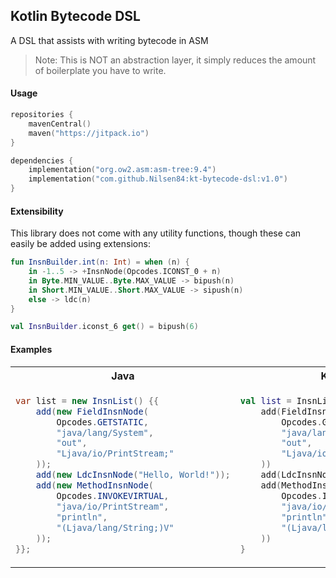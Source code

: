 ## Kotlin Bytecode DSL
A DSL that assists with writing bytecode in ASM
> Note: This is NOT an abstraction layer, it simply reduces the amount of boilerplate you have to write.

#### Usage
```kts
repositories {
    mavenCentral()
    maven("https://jitpack.io")
}

dependencies {
    implementation("org.ow2.asm:asm-tree:9.4")
    implementation("com.github.Nilsen84:kt-bytecode-dsl:v1.0")
}
```

#### Extensibility
This library does not come with any utility functions, though these can easily be added using extensions:
```kotlin
fun InsnBuilder.int(n: Int) = when (n) {
    in -1..5 -> +InsnNode(Opcodes.ICONST_0 + n)
    in Byte.MIN_VALUE..Byte.MAX_VALUE -> bipush(n)
    in Short.MIN_VALUE..Short.MAX_VALUE -> sipush(n)
    else -> ldc(n)
}
```

```kotlin
val InsnBuilder.iconst_6 get() = bipush(6)
```

#### Examples
<table>
<tr>
<th>Java</th>
<th>Kotlin</th>
<th>Kotlin + Bytecode DSL</th>
</tr>
<tr>
<td>

```java
var list = new InsnList() {{
    add(new FieldInsnNode(
        Opcodes.GETSTATIC,
        "java/lang/System",
        "out",
        "Ljava/io/PrintStream;"
    ));
    add(new LdcInsnNode("Hello, World!"));
    add(new MethodInsnNode(
        Opcodes.INVOKEVIRTUAL,
        "java/io/PrintStream",
        "println",
        "(Ljava/lang/String;)V"
    ));
}};
```

</td>

<td>

```kotlin
val list = InsnList().apply {
    add(FieldInsnNode(
        Opcodes.GETSTATIC,
        "java/lang/System",
        "out",
        "Ljava/io/PrintStream;"
    ))
    add(LdcInsnNode("Hello, World!"))
    add(MethodInsnNode(
        Opcodes.INVOKEVIRTUAL,
        "java/io/PrintStream",
        "println",
        "(Ljava/lang/String;)V"
    ))
}
```

</td>

<td>

```kotlin
val list = asm {
    getstatic(
        "java/lang/System",
        "out",
        "Ljava/io/PrintStream;"
    )
    ldc("Hello, World!")
    invokevirtual(
        "java/io/PrintStream",
        "println",
        "(Ljava/lang/String;)V"
    )
}


```

</td>
</table>
